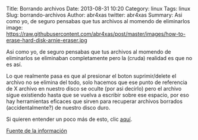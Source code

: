 Title: Borrando archivos
Date: 2013-08-31 10:20
Category: linux
Tags: linux
Slug: borrando-archivos
Author: abr4xas
twitter: abr4xas
Summary: Asi como yo, de seguro pensabas que tus archivos al momendo de eliminarlos
image: https://raw.githubusercontent.com/abr4xas/post/master/images/how-to-erase-hard-disk-arnie-eraser.jpg


Asi como yo, de seguro pensabas que tus archivos al momendo de eliminarlos se eliminaban completamente pero la (cruda) realidad es que no es así.

Lo que realmente pasa es que al presionar el boton suprimir/delete el archivo no se elimina del todo, solo hacemos que ese punto de referencia de X archivo en nuestro disco se oculte (por asi decirlo) pero el archivo sigue existiendo hasta que se vuelva a escribir sobre ese espacio, por eso hay herramientas eficaces que sirven para recuperar archivos borrados (accidentalmente?) de nuestro disco duro.

Si quieren entender un poco más de esto, clic [aquí](http://www.youtube.com/watch?v=G5s4-Kak49o "Ver Video").

[Fuente de la información](http://www.unpocogeek.com/2013/08/que-sucede-cuando-borramos-un-archivo/ "Fuente de la información")